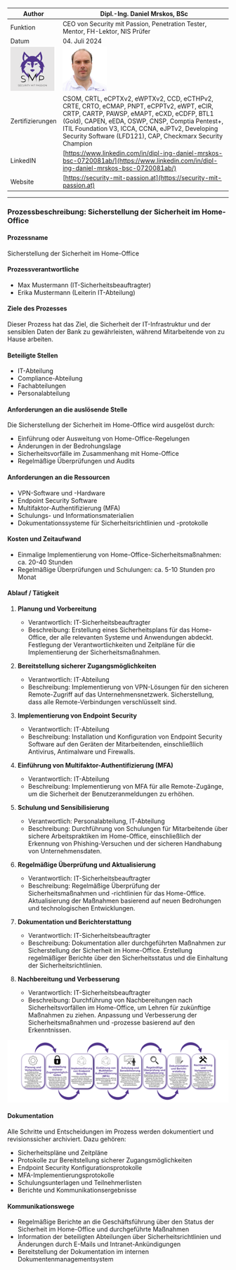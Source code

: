 | Author | Dipl.-Ing. Daniel Mrskos, BSc |  
|--------|---------------------------------------------------------------|   
| Funktion | CEO von Security mit Passion, Penetration Tester, Mentor, FH-Lektor, NIS Prüfer |                               
| Datum  | 04. Juli 2024                                                 |
| <img src="SMP_LOGO.png" alt="Firmenlogo" width="100"/>    | <img src="daniel.jpeg" alt="Author" width="100"/>                         |                                              |
| Zertifizierungen  | CSOM, CRTL, eCPTXv2, eWPTXv2, CCD, eCTHPv2, CRTE, CRTO, eCMAP, PNPT, eCPPTv2, eWPT, eCIR, CRTP, CARTP, PAWSP, eMAPT, eCXD, eCDFP, BTL1 (Gold), CAPEN, eEDA, OSWP, CNSP, Comptia Pentest+, ITIL Foundation V3, ICCA, CCNA, eJPTv2, Developing Security Software (LFD121), CAP, Checkmarx Security Champion                                         |
| LinkedIN  | [https://www.linkedin.com/in/dipl-ing-daniel-mrskos-bsc-0720081ab/](https://www.linkedin.com/in/dipl-ing-daniel-mrskos-bsc-0720081ab/)  
| Website  | [https://security-mit-passion.at](https://security-mit-passion.at)  

---

### Prozessbeschreibung: Sicherstellung der Sicherheit im Home-Office

#### Prozessname
Sicherstellung der Sicherheit im Home-Office

#### Prozessverantwortliche
- Max Mustermann (IT-Sicherheitsbeauftragter)
- Erika Mustermann (Leiterin IT-Abteilung)

#### Ziele des Prozesses
Dieser Prozess hat das Ziel, die Sicherheit der IT-Infrastruktur und der sensiblen Daten der Bank zu gewährleisten, während Mitarbeitende von zu Hause arbeiten.

#### Beteiligte Stellen
- IT-Abteilung
- Compliance-Abteilung
- Fachabteilungen
- Personalabteilung

#### Anforderungen an die auslösende Stelle
Die Sicherstellung der Sicherheit im Home-Office wird ausgelöst durch:
- Einführung oder Ausweitung von Home-Office-Regelungen
- Änderungen in der Bedrohungslage
- Sicherheitsvorfälle im Zusammenhang mit Home-Office
- Regelmäßige Überprüfungen und Audits

#### Anforderungen an die Ressourcen
- VPN-Software und -Hardware
- Endpoint Security Software
- Multifaktor-Authentifizierung (MFA)
- Schulungs- und Informationsmaterialien
- Dokumentationssysteme für Sicherheitsrichtlinien und -protokolle

#### Kosten und Zeitaufwand
- Einmalige Implementierung von Home-Office-Sicherheitsmaßnahmen: ca. 20-40 Stunden
- Regelmäßige Überprüfungen und Schulungen: ca. 5-10 Stunden pro Monat

#### Ablauf / Tätigkeit

1. **Planung und Vorbereitung**
   - Verantwortlich: IT-Sicherheitsbeauftragter
   - Beschreibung: Erstellung eines Sicherheitsplans für das Home-Office, der alle relevanten Systeme und Anwendungen abdeckt. Festlegung der Verantwortlichkeiten und Zeitpläne für die Implementierung der Sicherheitsmaßnahmen.

2. **Bereitstellung sicherer Zugangsmöglichkeiten**
   - Verantwortlich: IT-Abteilung
   - Beschreibung: Implementierung von VPN-Lösungen für den sicheren Remote-Zugriff auf das Unternehmensnetzwerk. Sicherstellung, dass alle Remote-Verbindungen verschlüsselt sind.

3. **Implementierung von Endpoint Security**
   - Verantwortlich: IT-Abteilung
   - Beschreibung: Installation und Konfiguration von Endpoint Security Software auf den Geräten der Mitarbeitenden, einschließlich Antivirus, Antimalware und Firewalls.

4. **Einführung von Multifaktor-Authentifizierung (MFA)**
   - Verantwortlich: IT-Abteilung
   - Beschreibung: Implementierung von MFA für alle Remote-Zugänge, um die Sicherheit der Benutzeranmeldungen zu erhöhen.

5. **Schulung und Sensibilisierung**
   - Verantwortlich: Personalabteilung, IT-Abteilung
   - Beschreibung: Durchführung von Schulungen für Mitarbeitende über sichere Arbeitspraktiken im Home-Office, einschließlich der Erkennung von Phishing-Versuchen und der sicheren Handhabung von Unternehmensdaten.

6. **Regelmäßige Überprüfung und Aktualisierung**
   - Verantwortlich: IT-Sicherheitsbeauftragter
   - Beschreibung: Regelmäßige Überprüfung der Sicherheitsmaßnahmen und -richtlinien für das Home-Office. Aktualisierung der Maßnahmen basierend auf neuen Bedrohungen und technologischen Entwicklungen.

7. **Dokumentation und Berichterstattung**
   - Verantwortlich: IT-Sicherheitsbeauftragter
   - Beschreibung: Dokumentation aller durchgeführten Maßnahmen zur Sicherstellung der Sicherheit im Home-Office. Erstellung regelmäßiger Berichte über den Sicherheitsstatus und die Einhaltung der Sicherheitsrichtlinien.

8. **Nachbereitung und Verbesserung**
   - Verantwortlich: IT-Sicherheitsbeauftragter
   - Beschreibung: Durchführung von Nachbereitungen nach Sicherheitsvorfällen im Home-Office, um Lehren für zukünftige Maßnahmen zu ziehen. Anpassung und Verbesserung der Sicherheitsmaßnahmen und -prozesse basierend auf den Erkenntnissen.

<img src="22_prozessgrafik.png" alt="Prozessgrafik" width="800"/> 

#### Dokumentation
Alle Schritte und Entscheidungen im Prozess werden dokumentiert und revisionssicher archiviert. Dazu gehören:
- Sicherheitspläne und Zeitpläne
- Protokolle zur Bereitstellung sicherer Zugangsmöglichkeiten
- Endpoint Security Konfigurationsprotokolle
- MFA-Implementierungsprotokolle
- Schulungsunterlagen und Teilnehmerlisten
- Berichte und Kommunikationsergebnisse

#### Kommunikationswege
- Regelmäßige Berichte an die Geschäftsführung über den Status der Sicherheit im Home-Office und durchgeführte Maßnahmen
- Information der beteiligten Abteilungen über Sicherheitsrichtlinien und Änderungen durch E-Mails und Intranet-Ankündigungen
- Bereitstellung der Dokumentation im internen Dokumentenmanagementsystem